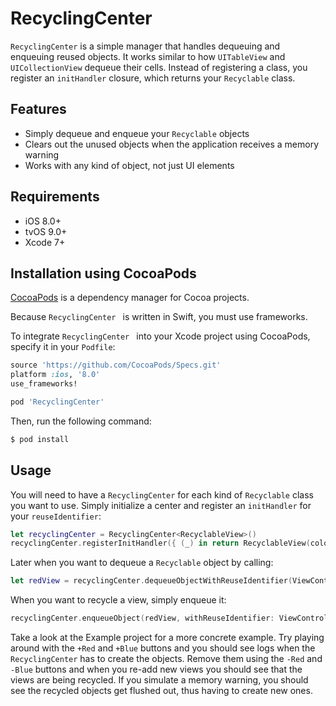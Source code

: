 # RecyclingCenter

`RecyclingCenter` is a simple manager that handles dequeuing and enqueuing reused objects. It works similar to how `UITableView` and `UICollectionView` dequeue their cells. Instead of registering a class, you register an `initHandler` closure, which returns your `Recyclable` class.

## Features

- Simply dequeue and enqueue your `Recyclable` objects
- Clears out the unused objects when the application receives a memory warning
- Works with any kind of object, not just UI elements

## Requirements

- iOS 8.0+
- tvOS 9.0+
- Xcode 7+

## Installation using CocoaPods

[CocoaPods](http://cocoapods.org) is a dependency manager for Cocoa projects.

Because `RecyclingCenter ` is written in Swift, you must use frameworks.

To integrate `RecyclingCenter ` into your Xcode project using CocoaPods, specify it in your `Podfile`:

```ruby
source 'https://github.com/CocoaPods/Specs.git'
platform :ios, '8.0'
use_frameworks!

pod 'RecyclingCenter'
```

Then, run the following command:

```bash
$ pod install
```

## Usage

You will need to have a `RecyclingCenter` for each kind of `Recyclable` class you want to use. Simply initialize a center and register an `initHandler` for your `reuseIdentifier`:

```swift
let recyclingCenter = RecyclingCenter<RecyclableView>()
recyclingCenter.registerInitHandler({ (_) in return RecyclableView(color: .redColor()) }, forReuseIdentifier: ViewController.redReuseIdentifier)
```

Later when you want to dequeue a `Recyclable` object by calling:

```swift
let redView = recyclingCenter.dequeueObjectWithReuseIdentifier(ViewController.redReuseIdentifier, context: nil)
```

When you want to recycle a view, simply enqueue it:

```swift
recyclingCenter.enqueueObject(redView, withReuseIdentifier: ViewController.redReuseIdentifier)
```

Take a look at the Example project for a more concrete example. Try playing around with the `+Red` and `+Blue` buttons and you should see logs when the `RecyclingCenter` has to create the objects. Remove them using the `-Red` and `-Blue` buttons and when you re-add new views you should see that the views are being recycled. If you simulate a memory warning, you should see the recycled objects get flushed out, thus having to create new ones.